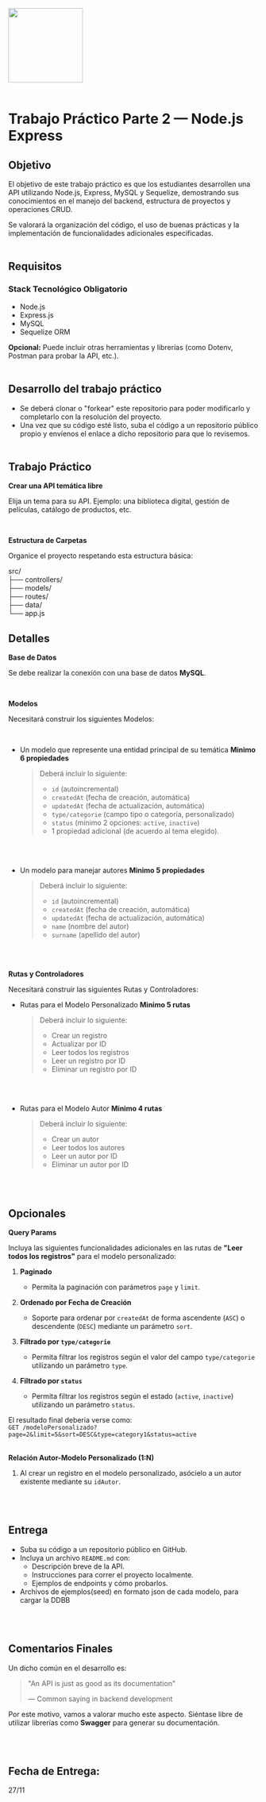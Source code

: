 <img src="assets/utn_logo.svg" width="150">
<br/>
<br/>

# Trabajo Práctico Parte 2 — Node.js Express

## Objetivo

El objetivo de este trabajo práctico es que los estudiantes desarrollen una API utilizando Node.js, Express, MySQL y Sequelize, demostrando sus conocimientos en el manejo del backend, estructura de proyectos y operaciones CRUD.

Se valorará la organización del código, el uso de buenas prácticas y la implementación de funcionalidades adicionales especificadas.
<br/>
<br/>

## Requisitos

### **Stack Tecnológico Obligatorio**

- Node.js
- Express.js
- MySQL
- Sequelize ORM

**Opcional:** Puede incluir otras herramientas y librerías (como Dotenv, Postman para probar la API, etc.).
<br/>
<br/>

## Desarrollo del trabajo práctico

- Se deberá clonar o "forkear" este repositorio para poder modificarlo y completarlo con la resolución del proyecto.
- Una vez que su código esté listo, suba el código a un repositorio público propio y envíenos el enlace a dicho repositorio para que lo revisemos.
  <br/>
  <br/>

## Trabajo Práctico

**Crear una API temática libre**

Elija un tema para su API.
Ejemplo: una biblioteca digital, gestión de películas, catálogo de productos, etc.

<br/>

**Estructura de Carpetas**

Organice el proyecto respetando esta estructura básica:

src/<br/>
├── controllers/<br/>
├── models/<br/>
├── routes/<br/>
├── data/<br/>
└── app.js<br/>

## Detalles

**Base de Datos**

Se debe realizar la conexión con una base de datos **MySQL**.

<br/>

**Modelos**

Necesitará construir los siguientes Modelos:

<br/>

- Un modelo que represente una entidad principal de su temática **Minimo 6 propiedades**
  <br/>

  > Deberá incluir lo siguiente:
  >
  > - `id` (autoincremental)
  > - `createdAt` (fecha de creación, automática)
  > - `updatedAt` (fecha de actualización, automática)
  > - `type/categorie` (campo tipo o categoría, personalizado)
  > - `status` (mínimo 2 opciones: `active`, `inactive`)
  > - 1 propiedad adicional (de acuerdo al tema elegido).

<br/>
<br/>

- Un modelo para manejar autores **Minimo 5 propiedades**
  <br/>

  > Deberá incluir lo siguiente:
  >
  > - `id` (autoincremental)
  > - `createdAt` (fecha de creación, automática)
  > - `updatedAt` (fecha de actualización, automática)
  > - `name` (nombre del autor)
  > - `surname` (apellido del autor)

<br/>
<br/>

**Rutas y Controladores**

Necesitará construir las siguientes Rutas y Controladores:

- Rutas para el Modelo Personalizado **Minimo 5 rutas**
  <br/>

  > Deberá incluir lo siguiente:
  >
  > - Crear un registro
  > - Actualizar por ID
  > - Leer todos los registros
  > - Leer un registro por ID
  > - Eliminar un registro por ID

<br/>
<br/>

- Rutas para el Modelo Autor **Minimo 4 rutas**
  <br/>

  > Deberá incluir lo siguiente:
  >
  > - Crear un autor
  > - Leer todos los autores
  > - Leer un autor por ID
  > - Eliminar un autor por ID

<br/>
<br/>

## Opcionales

**Query Params**

Incluya las siguientes funcionalidades adicionales en las rutas de **"Leer todos los registros"** para el modelo personalizado:

1. **Paginado**

   - Permita la paginación con parámetros `page` y `limit`.

2. **Ordenado por Fecha de Creación**

   - Soporte para ordenar por `createdAt` de forma ascendente (`ASC`) o descendente (`DESC`) mediante un parámetro `sort`.

3. **Filtrado por `type/categorie`**

   - Permita filtrar los registros según el valor del campo `type/categorie` utilizando un parámetro `type`.

4. **Filtrado por `status`**
   - Permita filtrar los registros según el estado (`active`, `inactive`) utilizando un parámetro `status`.

El resultado final deberia verse como: <br/>
`GET /modeloPersonalizado?page=2&limit=5&sort=DESC&type=category1&status=active`
<br/>
<br/>

**Relación Autor-Modelo Personalizado (1:N)**

1. Al crear un registro en el modelo personalizado, asócielo a un autor existente mediante su `idAutor`.

<br/>
<br/>

## **Entrega**

- Suba su código a un repositorio público en GitHub.
- Incluya un archivo `README.md` con:
  - Descripción breve de la API.
  - Instrucciones para correr el proyecto localmente.
  - Ejemplos de endpoints y cómo probarlos.
- Archivos de ejemplos(seed) en formato json de cada modelo, para cargar la DDBB

<br/>
<br/>

## **Comentarios Finales**

Un dicho común en el desarrollo es:

> "An API is just as good as its documentation"
>
> — Common saying in backend development

Por este motivo, vamos a valorar mucho este aspecto. Siéntase libre de utilizar librerías como **Swagger** para generar su documentación.

<br/>
<br/>

## **Fecha de Entrega:**

27/11
